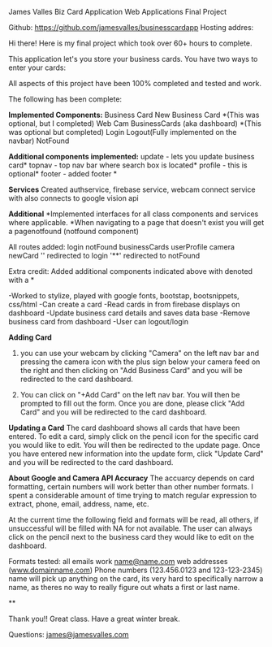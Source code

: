 James Valles 
Biz Card Application 
Web Applications 
Final Project

Github: https://github.com/jamesvalles/businesscardapp
Hosting addres: 

Hi there! Here is my final project which took over 60+ hours to complete.

This application let's you store your business cards. You have two ways to enter your cards:

All aspects of this project have been 100% completed and tested and work. 

The following has been complete: 

**Implemented Components:** 
Business Card
New Business Card *(This was optional, but I completed)
Web Cam 
BusinessCards (aka dashboard) *(This was optional but completed)
Login 
Logout(Fully implemented on the navbar)
NotFound 

**Additional components implemented:**
update - lets you update business card*
topnav - top nav bar where search box is located*
profile - this is optional*
footer - added footer * 

**Services**
Created authservice, firebase service, webcam connect service with also connects to google vision api 

**Additional**
*Implemented interfaces for all class components and services where applicable. 
*When navigating to a page that doesn't exist you will get a pagenotfound (notfound component)

All routes added: 
login 
notFound
businessCards
userProfile 
camera
newCard
'' redirected to login 
'**' redirected to notFound
 
Extra credit: 
Added additional components indicated above with denoted with a *

-Worked to stylize, played with google fonts, bootstap, bootsnippets, css/html
-Can create a card
-Read cards in from firebase displays on dashboard
-Update business card details and saves data base
-Remove business card from dashboard 
-User can logout/login

**Adding Card**
 1) you can use your webcam by clicking "Camera" on the left nav bar and pressing the camera icon with the plus sign below your camera feed on the right and then clicking on "Add Business Card" and you will be redirected to the card dashboard. 

 2) You can click on "+Add Card" on the left nav bar. You will then be prompted to fill out the form. Once you are done, please click "Add Card" and you will be redirected to the card dashboard. 


 **Updating a Card**
 The card dashboard shows all cards that have been entered. To edit a card, simply click on the pencil icon for the specific card you would like to edit. You will then be redirected to the update page. Once you have entered new information into the update form, click "Update Card" and you will be redirected to the card dashboard. 

 **About Google and Camera API Accuracy**
 The accuarcy depends on card formatting, certain numbers will work better than other number formats. I spent a considerable amount of time trying to match regular expression to extract, phone, email, address, name, etc. 

 At the current time the following field and formats will be read, all others, if unsuccessful will be filled with NA for not available. The user can always click on the pencil next to the business card they would like to edit on the dashboard. 

 Formats tested: 
 all emails work name@name.com
 web addresses (www.domainname.com)
 Phone numbers (123.456.0123 and 123-123-2345)
 name will pick up anything on the card, its very hard to specifically narrow a name, as theres no way to really figure out whats a first or last name. 

 **

Thank you!! Great class. Have a great winter break. 

Questions: james@jamesvalles.com